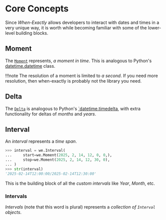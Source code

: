 # Core Concepts

Since _When-Exactly_ allows developers to interact with dates and times in a very unique way,
it is worth while becoming familiar with some of the lower-level building blocks.

## Moment

The [`Moment`](moment.md) represents, _a moment in time_. This is analogous to Python's
[datetime.datetime](https://docs.python.org/3/library/datetime.html#datetime.datetime) class.


!!!note
    The resolution of a moment is limited to _a second_.
    If you need more resolution, then when-exactly is probably not the library you need.

## Delta

The [`Delta`](delta.md) is analogous to Python's
[`datetime.timedelta](https://docs.python.org/3/library/datetime.html#datetime.timedelta),
with extra functionality for deltas of _months_ and _years_.

## Interval

An _interval_ represents a _time span_.

```python
>>> interval = we.Interval(
...     start=we.Moment(2025, 2, 14, 12, 0, 0,),
...     stop=we.Moment(2025, 2, 14, 12, 30, 0),
... )
>>> str(interval)
'2025-02-14T12:00:00/2025-02-14T12:30:00'

```

This is the building block of all the _custom intervals_ like _Year_, _Month_, etc.

### Intervals

_Intervals_ (note that this word is plural)
represents a _collection of `Interval` objects_.


